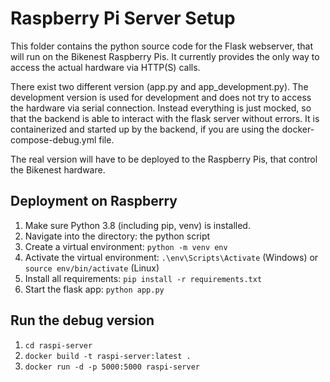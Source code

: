 # Raspberry Pi Server Setup

This folder contains the python source code for the Flask webserver, that will run on the Bikenest
Raspberry Pis. It currently provides the only way to access the actual hardware via HTTP(S) calls.

There exist two different version (app.py and app_development.py). The development version is used for development and
does not try to access the hardware via serial connection. Instead everything is just mocked, so that the backend is 
able to interact with the flask server without errors. It is containerized and started up by the backend, if you are
using the docker-compose-debug.yml file. 

The real version will have to be deployed to the Raspberry Pis, that control the Bikenest hardware.

## Deployment on Raspberry

1. Make sure Python 3.8 (including pip, venv) is installed.
2. Navigate into the directory: the python script
3. Create a virtual environment: `python -m venv env`
4. Activate the virtual environment: `.\env\Scripts\Activate` (Windows) or `source env/bin/activate` (Linux)
5. Install all requirements: `pip install -r requirements.txt`
6. Start the flask app: `python app.py`

## Run the debug version

1. `cd raspi-server`
2. `docker build -t raspi-server:latest .`
3. `docker run -d -p 5000:5000 raspi-server`